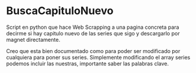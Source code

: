 # BuscaCapituloNuevo
Script en python que hace Web Scrapping a una pagina concreta para decirme si hay capitulo nuevo de las series que sigo y descargarlo por magnet directamente.

Creo que esta bien documentado como para poder ser modificado por cualquiera para poner sus series.
Simplemente modificando el array series podemos incluir las nuestras, importante saber las palabras clave.
